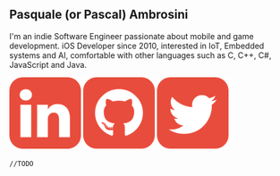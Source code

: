 ## Pasquale (or Pascal) Ambrosini

I'm an indie Software Engineer passionate about mobile and game development. 
iOS Developer since 2010, interested in IoT, Embedded systems and AI, comfortable with other languages such as C, C++, C#, JavaScript and Java.

[![alt text](imgs/linkedin-icon.png)](https://www.linkedin.com/in/pasquale-ambrosini-77764531/)
[![alt text](imgs/github-icon.png)](https://github.com/pascalbros)
[![alt text](imgs/twitter-icon.png)](https://twitter.com/PascalAmbro)

`//TODO`